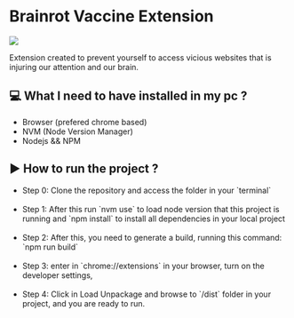 <h1>Brainrot Vaccine Extension</h1>

<img src="./dist/gubgub.png" />
<br />

Extension created to prevent yourself to access vicious websites that is injuring our attention and our brain.


<h2>💻 What I need to have installed in my pc ?</h2>

<ul>
    <li>Browser (prefered chrome based)</li>
    <li>NVM (Node Version Manager)</li>
    <li>Nodejs && NPM</li>
</ul>

<h2>▶️ How to run the project ?</h2>
<ul>
<li>Step 0: Clone the repository and access the folder in your `terminal`</li><br/ >

<li>Step 1: After this run `nvm use` to load node version that this project is running and `npm install` to install all dependencies in your local project</li>
<br/ >

<li>Step 2: After this, you need to generate a build, running this command: `npm run build`</li>
<br/ >

<li>Step 3: enter in `chrome://extensions` in your browser, turn on the developer settings,</li>
<br/ >

<li>Step 4: Click in Load Unpackage and browse to `/dist` folder in your project, and you are ready to run.</li>
</ul>
